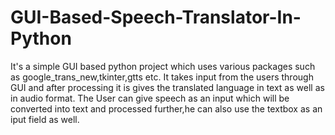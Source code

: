 # GUI-Based-Speech-Translator-In-Python

It's a simple GUI based python project which uses various packages such as google_trans_new,tkinter,gtts etc.
It takes input from the users through GUI and after processing it is gives the translated language in text as well as
in audio format.
The User can give speech as an input which will be converted into text and processed further,he can also use the textbox as an iput field as well.
